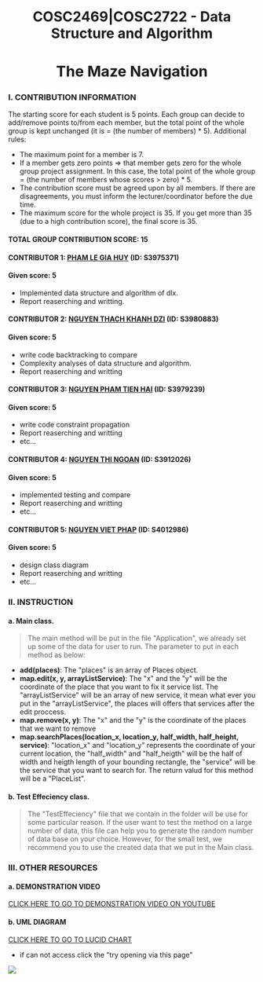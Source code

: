 <h1 align="center">COSC2469|COSC2722 - Data Structure and Algorithm</h1>
<h2 align="center" style="font-size: 30px;">The Maze Navigation</h2>

### I. CONTRIBUTION INFORMATION

The starting score for each student is 5 points. Each group can decide to add/remove points to/from each member, but the total point of the whole group is kept unchanged (it is = (the number of members) * 5). Additional rules:

<ul>
    <li>The maximum point for a member is 7.
    <li>If a member gets zero points => that member gets zero for the whole group project assignment. In this case, the total point of the whole group = (the number of members whose scores > zero) * 5.
    <li>The contribution score must be agreed upon by all members. If there are disagreements, you must inform the lecturer/coordinator before the due time.
    <li>The maximum score for the whole project is 35. If you get more than 35 (due to a high contribution score), the final score is 35.
</ul>


#### TOTAL GROUP CONTRIBUTION SCORE: 15
#### CONTRIBUTOR 1: [PHAM LE GIA HUY](https://github.com/vhpx) (ID: S3975371)
#### Given score: 5

- Implemented data structure and algorithm of dlx.
- Report reaserching and writting.


#### CONTRIBUTOR 2: [NGUYEN THACH KHANH DZI](https://github.com/VanTaizz) (ID: S3980883)
#### Given score: 5

- write code backtracking to compare
- Complexity analyses of data structure and algorithm.
- Report reaserching and writting


#### CONTRIBUTOR 3: [NGUYEN PHAM TIEN HAI](https://github.com/TriDuong070803) (ID: S3979239)
#### Given score: 5

- write code constraint propagation
- Report reaserching and writting
- etc...

#### CONTRIBUTOR 4: [NGUYEN THI NGOAN](https://github.com/TriDuong070803) (ID: S3912026)
#### Given score: 5

- implemented testing and compare
- Report reaserching and writting
- etc...

#### CONTRIBUTOR 5: [NGUYEN VIET PHAP](https://github.com/TriDuong070803) (ID: S4012986)
#### Given score: 5

- design class diagram
- Report reaserching and writting
- etc...

### II. INSTRUCTION

#### a. Main class.
> The main method will be put in the file "Application", we already set up some of the data for user to run. The parameter to put in each method as below:

- **add(places)**: The "places" is an array of Places object.
- **map.edit(x, y, arrayListService)**: The "x" and the "y" will be the coordinate of the place that you want to fix it service list. The "arrayListService" will be an array of new service, it mean what ever you put in the "arrayListService", the places will offers that services after the edit proccess.
- **map.remove(x, y)**: The "x" and the "y" is the coordinate of the places that we want to remove
- **map.searchPlaces(location_x, location_y, half_width, half_height, service)**: "location_x" and "location_y" represents the coordinate of your current location, the "half_width" and "half_heigth" will be the half of width and heigth length of your bounding rectangle, the "service" will be the service that you want to search for. The return valud for this method will be a "PlaceList".

#### b. Test Effeciency class.
>The "TestEffeciency" file that we contain in the folder will be use for some particular reason. If the user want to test the method on a large number of data, this file can help you to generate the random number of data base on your choice. However, for the small test, we recommend you to use the created data that we put in the Main class.

### III. OTHER RESOURCES

#### a. DEMONSTRATION VIDEO
[CLICK HERE TO GO TO DEMONSTRATION VIDEO ON YOUTUBE]()


#### b. UML DIAGRAM
[CLICK HERE TO GO TO LUCID CHART](https://app.diagrams.net/?state=%7B%22ids%22:%5B%221gBDCsw3m3oXsf25Ln4gtHDm2BwQvoEaz%22%5D,%22action%22:%22open%22,%22userId%22:%22116853784373455700089%22,%22resourceKeys%22:%7B%7D%7D)
- if can not access click the "try opening via this page"
<img src = UML.png>